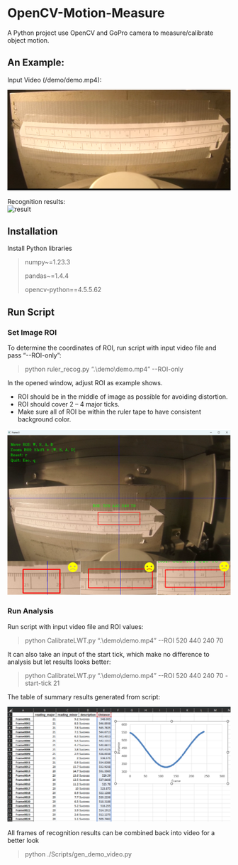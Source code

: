 # OpenCV-Motion-Measure
A Python project use OpenCV and GoPro camera to measure/calibrate object motion.  

## An Example:

Input Video (/demo/demo.mp4):

<img src="https://github.com/EricMa24/OpenCV-Motion-Measure/blob/master/img/camera_view.png" alt="camera_view" width="700">


Recognition results:  
![result](https://github.com/EricMa24/OpenCV-Motion-Measure/assets/54548998/c3979c64-5d7b-4acd-a7e3-8ef4a94e1fc0)

## Installation 
Install Python libraries
> numpy~=1.23.3 
> 
> pandas~=1.4.4 
> 
> opencv-python==4.5.5.62 

## Run Script

### Set Image ROI

To determine the coordinates of ROI, run script with input video file and pass “--ROI-only”:
> python ruler_recog.py “.\demo\demo.mp4” --ROI-only

In the opened window, adjust ROI as example shows. 
- ROI should be in the middle of image as possible for avoiding distortion. 
- ROI should cover 2 – 4 major ticks.
- Make sure all of ROI be within the ruler tape to have consistent background color.  

<img src="https://github.com/EricMa24/OpenCV-Motion-Measure/blob/master/img/roi_selector.png" alt="roi_selector" width="700">

### Run Analysis

Run script with input video file and ROI values:
> python CalibrateLWT.py “.\demo\demo.mp4” --ROI  520 440 240 70

It can also take an input of the start tick, 
which make no difference to analysis but let results looks better:
> python CalibrateLWT.py “.\demo\demo.mp4” --ROI  520 440 240 70   -start-tick 21

The table of summary results generated from script:

<img src="https://github.com/EricMa24/OpenCV-Motion-Measure/blob/master/img/motion_results.png" alt="motion_results" width="700">

All frames of recognition results can be combined back into video for a better look

> python ./Scripts/gen_demo_video.py 

